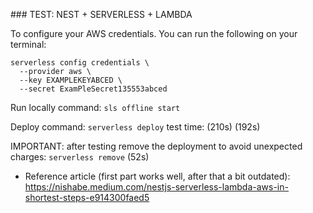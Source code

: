 

### TEST: NEST + SERVERLESS + LAMBDA

To configure your AWS credentials. You can run the following on your terminal:
```
serverless config credentials \
  --provider aws \
  --key EXAMPLEKEYABCED \
  --secret ExamPleSecret135553abced
```

Run locally command:
`sls offline start`

Deploy command:
`serverless deploy`
test time: (210s) (192s)

IMPORTANT: after testing remove the deployment to avoid unexpected charges:
`serverless remove` (52s)


* Reference article (first part works well, after that a bit outdated): https://nishabe.medium.com/nestjs-serverless-lambda-aws-in-shortest-steps-e914300faed5

